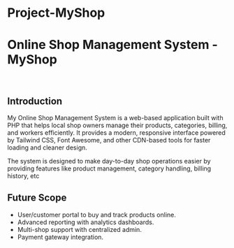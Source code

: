 # Project-<b color='blue'>MyShop</b>
<html>
  <head>
<style>
  .my{
    color:blue;
  }
  .shop{

  color:green;
  }
</style>
</head>
<body>
<h1>Online Shop Management System - <span>My</span><span>Shop</span></h1>
<br>
<h2>Introduction</h2>
<p>
My Online Shop Management System is a web-based application built with PHP that helps local shop owners manage their products, categories, billing, and workers efficiently. It provides a modern, responsive interface powered by Tailwind CSS, Font Awesome, and other CDN-based tools for faster loading and cleaner design.

The system is designed to make day-to-day shop operations easier by providing features like product management, category handling, billing history, etc</p>
<h2>Future Scope</h2>
<ul>
  <li>
User/customer portal to buy and track products online.</li>

<li>Advanced reporting with analytics dashboards.</li>

<li>Multi-shop support with centralized admin.</li>

<li>Payment gateway integration.</li></ul>
</body>
</html>
